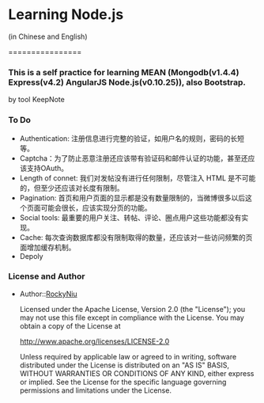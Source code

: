 # Learning Node.js
  (in Chinese and English)
  
================
### This is a self practice for learning MEAN (Mongodb(v1.4.4) Express(v4.2) AngularJS Node.js(v0.10.25)), also Bootstrap.

  by tool KeepNote

### To Do
* Authentication: 注册信息进行完整的验证，如用户名的规则，密码的长短等。
* Captcha：为了防止恶意注册还应该带有验证码和邮件认证的功能，甚至还应该支持OAuth。
* Length of connet: 我们对发帖没有进行任何限制，尽管注入 HTML 是不可能的，但至少还应该对长度有限制。
* Pagination: 首页和用户页面的显示都是没有数量限制的，当微博很多以后这个页面可能会很长，应该实现分页的功能。
* Social tools: 最重要的用户关注、转帖、评论、圈点用户这些功能都没有实现。
* Cache: 每次查询数据库都没有限制取得的数量，还应该对一些访问频繁的页面增加缓存机制。
* Depoly


### License and Author
* Author::[RockyNiu](https://github.com/RockyNiu)
  
  Licensed under the Apache License, Version 2.0 (the "License"); you may not use this file except in compliance with the License. You may obtain a copy of the License at

  http://www.apache.org/licenses/LICENSE-2.0

  Unless required by applicable law or agreed to in writing, software distributed under the License is distributed on an "AS IS" BASIS, WITHOUT WARRANTIES OR CONDITIONS OF ANY KIND, either express or implied. See the License for the specific language governing permissions and limitations under the License.
